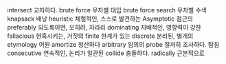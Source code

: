 intersect 교차하다.
brute force 무차별 대입
brute force search 무차별 수색
knapsack 배낭
heuristic 체험적인, 스스로 발견하는
Asymptotic 점근의
preferably 되도록이면, 오히려, 차라리
dominating 지배적인, 영향력이 강한
fallacious 현혹시키는, 거짓의
finite 한계가 있는
discrete 분리된, 별개의
etymology 어원
amortize 청산하다
arbitrary 임의의
probe 철저히 조사하다. 탐침
consecutive 연속적인, 논리가 일관된
collide 충돌하다.
radically 근본적으로